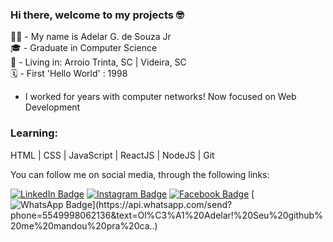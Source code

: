 ### Hi there, welcome to my projects 🤓

👦🏻 - My name is Adelar G. de Souza Jr </br>
🎓 - Graduate in Computer Science </br>
🏡 - Living in: Arroio Trinta, SC | Videira, SC </br>
🗓 - First 'Hello World' : 1998

- I worked for years with computer networks! Now focused on Web Development

### Learning:
HTML | CSS | JavaScript | ReactJS | NodeJS | Git

You can follow me on social media, through the following links:

[![LinkedIn Badge](https://img.shields.io/badge/-LinkedIn-blue?style=flat-square&labelColor=blue&logo=linkedin&logoColor=white&link=https://www.linkedin.com/in/adelar-gon%C3%A7alves-de-souza-junior-b75702185/)](https://www.linkedin.com/in/adelar-gon%C3%A7alves-de-souza-junior-b75702185/) [![Instagram Badge](https://img.shields.io/badge/-Instagram-grey?style=flat-square&logo=Instagram&logoColor=white&link=https://www.instagram.com/adelar_junior/)](https://www.instagram.com/adelar_junior/) [![Facebook Badge](https://img.shields.io/badge/-Facebook-blue?style=flat-square&logo=Facebook&logoColor=white&link=https://www.facebook.com/adelarjr.s)](https://www.facebook.com/adelarjr.s) [![WhatsApp Badge](https://img.shields.io/badge/-WhatsApp-grey?style=flat-square&logo=WhatsApp&logoColor=white&link=https://api.whatsapp.com/send?phone=5549998062136&text=Ol%C3%A1%20Adelar!%20Seu%20github%20me%20mandou%20pra%20ca..)](https://api.whatsapp.com/send?phone=5549998062136&text=Ol%C3%A1%20Adelar!%20Seu%20github%20me%20mandou%20pra%20ca..)
